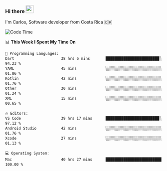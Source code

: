 ### Hi there <img src="https://media.giphy.com/media/hvRJCLFzcasrR4ia7z/giphy.gif" width="25px" height="25px">

I'm Carlos, Software developer from Costa Rica 🇨🇷

[//]: # (<a href="https://app.daily.dev/carum98"><img src="https://github.com/carum98/carum98/blob/main/devcard.svg" width="400" alt="Carlos Umaña Acevedo's Dev Card"/></a>)


<!--START_SECTION:waka-->
![Code Time](http://img.shields.io/badge/Code%20Time-11%2C908%20hrs%2059%20mins-blue)

📊 **This Week I Spent My Time On** 

```text
💬 Programming Languages: 
Dart                     38 hrs 6 mins       ████████████████████████░   94.23 % 
YAML                     45 mins             ░░░░░░░░░░░░░░░░░░░░░░░░░   01.86 % 
Kotlin                   42 mins             ░░░░░░░░░░░░░░░░░░░░░░░░░   01.76 % 
Other                    30 mins             ░░░░░░░░░░░░░░░░░░░░░░░░░   01.24 % 
XML                      15 mins             ░░░░░░░░░░░░░░░░░░░░░░░░░   00.65 % 

🔥 Editors: 
VS Code                  39 hrs 17 mins      ████████████████████████░   97.12 % 
Android Studio           42 mins             ░░░░░░░░░░░░░░░░░░░░░░░░░   01.76 % 
Xcode                    27 mins             ░░░░░░░░░░░░░░░░░░░░░░░░░   01.13 % 

💻 Operating System: 
Mac                      40 hrs 27 mins      █████████████████████████   100.00 % 
```


<!--END_SECTION:waka-->
